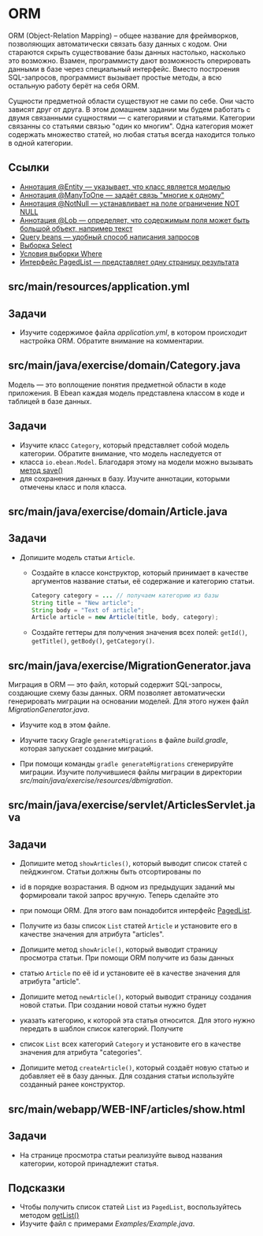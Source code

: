 # ORM

ORM (Object-Relation Mapping) – общее название для фреймворков, позволяющих автоматически связать базу данных с кодом. 
Они стараются скрыть существование базы данных настолько, насколько это возможно. Взамен, программисту дают возможность 
оперировать данными в базе через специальный интерфейс. Вместо построения SQL-запросов, программист вызывает простые методы, а всю остальную работу берёт на себя ORM.

Сущности предметной области существуют не сами по себе. Они часто зависят друг от друга. В этом домашнем задании мы 
будем работать с двумя связанными сущностями — с категориями и статьями. Категории связанны со статьями связью 
"один ко многим". Одна категория может содержать множество статей, но любая статья всегда находится только в одной категории.
## Ссылки

* [Аннотация @Entity — указывает, что класс является моделью](https://javaee.github.io/javaee-spec/javadocs/javax/persistence/Entity.html)
* [Аннотация @ManyToOne — задаёт связь "многие к одному"](https://javaee.github.io/javaee-spec/javadocs/javax/persistence/ManyToOne.html)
* [Аннотация @NotNull — устанавливает на поле ограничение NOT NULL](https://javadoc.io/doc/io.ebean/ebean-annotation/latest/io/ebean/annotation/NotNull.html)
* [Аннотация @Lob — определяет, что содержимым поля может быть большой объект, например текст](https://javaee.github.io/javaee-spec/javadocs/javax/persistence/Lob.html)
* [Query beans — удобный способ написания запросов](https://ebean.io/docs/query/query-beans)
* [Выборка Select](https://ebean.io/docs/query/select)
* [Условия выборки Where](https://ebean.io/docs/query/where)
* [Интерфейс PagedList — представляет одну страницу результата](https://ebean.io/apidoc/11/io/ebean/PagedList.html)

## src/main/resources/application.yml

## Задачи

* Изучите содержимое файла *application.yml*, в котором происходит настройка ORM. Обратите внимание на комментарии.

## src/main/java/exercise/domain/Category.java

Модель — это воплощение понятия предметной области в коде приложения. В Ebean каждая модель представлена классом в коде и таблицей в базе данных.

## Задачи

* Изучите класс `Category`, который представляет собой модель категории. Обратите внимание, что модель наследуется от 
* класса `io.ebean.Model`. Благодаря этому на модели можно вызывать [метод save()](https://ebean.io/docs/intro/first-entity/model) 
* для сохранения данных в базу. Изучите аннотации, которыми отмечены класс и поля класса.

## src/main/java/exercise/domain/Article.java

## Задачи

* Допишите модель статьи `Article`.

  * Создайте в классе конструктор, который принимает в качестве аргументов название статьи, её содержание и категорию статьи.

    ```java
    Category category = ... // получаем категорию из базы
    String title = "New article";
    String body = "Text of article";
    Article article = new Article(title, body, category);
    ```

  * Создайте геттеры для получения значения всех полей: `getId()`, `getTitle()`, `getBody()`, `getCategory()`.

## src/main/java/exercise/MigrationGenerator.java

Миграция в ORM — это файл, который содержит SQL-запросы, создающие схему базы данных. ORM позволяет автоматически 
генерировать миграции на основании моделей. Для этого нужен файл *MigrationGenerator.java*.

* Изучите код в этом файле.

* Изучите таску Gragle `generateMigrations` в файле *build.gradle*, которая запускает создание миграций.

* При помощи команды `gradle generateMigrations` сгенерируйте миграции. Изучите получившиеся файлы миграции в директории *src/main/java/exercise/resources/dbmigration*.

## src/main/java/exercise/servlet/ArticlesServlet.java

## Задачи

* Допишите метод `showArticles()`, который выводит список статей с пейджингом. Статьи должны быть отсортированы по 
* id в порядке возрастания. В одном из предыдущих заданий мы формировали такой запрос вручную. Теперь сделайте это 
* при помощи ORM. Для этого вам понадобится интерфейс [PagedList](https://ebean.io/apidoc/11/io/ebean/PagedList.html). 
* Получите из базы список `List` статей `Article` и установите его в качестве значения для атрибута "articles".

* Допишите метод `showAricle()`, который выводит страницу просмотра статьи. При помощи ORM получите из базы данных 
* статью `Article` по её id и установите её в качестве значения для атрибута "article".

* Допишите метод `newArticle()`, который выводит страницу создания новой статьи. При создании новой статьи нужно будет 
* указать категорию, к которой эта статья относится. Для этого нужно передать в шаблон список категорий. Получите 
* список `List` всех категорий `Category` и установите его в качестве значения для атрибута "categories".

* Допишите метод `createArticle()`, который создаёт новую статью и добавляет её в базу данных. Для создания статьи используйте созданный ранее конструктор.

## src/main/webapp/WEB-INF/articles/show.html

## Задачи

* На странице просмотра статьи реализуйте вывод названия категории, которой принадлежит статья.

## Подсказки

* Чтобы получить список статей `List` из `PagedList`, воспользуйтесь методом [getList()](https://ebean.io/apidoc/11/io/ebean/PagedList.html#getList--)
* Изучите файл с примерами *Examples/Example.java*.

